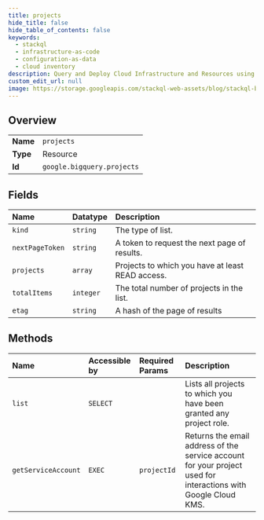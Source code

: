 ```yaml
---
title: projects
hide_title: false
hide_table_of_contents: false
keywords:
  - stackql
  - infrastructure-as-code
  - configuration-as-data
  - cloud inventory
description: Query and Deploy Cloud Infrastructure and Resources using SQL
custom_edit_url: null
image: https://storage.googleapis.com/stackql-web-assets/blog/stackql-blog-post-featured-image.png
---
```

  
    

## Overview
<table><tbody>
<tr><td><b>Name</b></td><td><code>projects</code></td></tr>
<tr><td><b>Type</b></td><td>Resource</td></tr>
<tr><td><b>Id</b></td><td><code>google.bigquery.projects</code></td></tr>
</tbody></table>

## Fields
| Name | Datatype | Description |
|:-----|:---------|:------------|
| `kind` | `string` | The type of list. |
| `nextPageToken` | `string` | A token to request the next page of results. |
| `projects` | `array` | Projects to which you have at least READ access. |
| `totalItems` | `integer` | The total number of projects in the list. |
| `etag` | `string` | A hash of the page of results |
## Methods
| Name | Accessible by | Required Params | Description |
|:-----|:--------------|:----------------|:------------|
| `list` | `SELECT` |  | Lists all projects to which you have been granted any project role. |
| `getServiceAccount` | `EXEC` | `projectId` | Returns the email address of the service account for your project used for interactions with Google Cloud KMS. |
